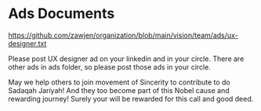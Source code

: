 # Ads Documents

https://github.com/zawjen/organization/blob/main/vision/team/ads/ux-designer.txt

Please post UX designer ad on your linkedin and in your circle. There are other ads in ads folder, so please post those ads in your circle.

May we help others to join movement of Sincerity to contribute to do Sadaqah Jariyah! And they too become part of this Nobel cause and rewarding journey! Surely your will be rewarded for this call and good deed.